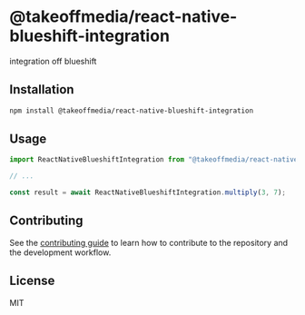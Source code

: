 # @takeoffmedia/react-native-blueshift-integration

integration off blueshift

## Installation

```sh
npm install @takeoffmedia/react-native-blueshift-integration
```

## Usage

```js
import ReactNativeBlueshiftIntegration from "@takeoffmedia/react-native-blueshift-integration";

// ...

const result = await ReactNativeBlueshiftIntegration.multiply(3, 7);
```

## Contributing

See the [contributing guide](CONTRIBUTING.md) to learn how to contribute to the repository and the development workflow.

## License

MIT
